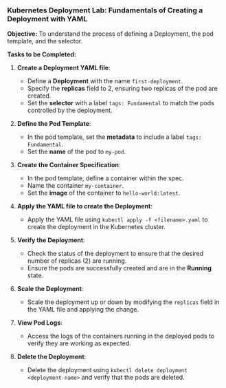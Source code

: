 ### Kubernetes Deployment Lab: Fundamentals of Creating a Deployment with YAML

**Objective:** To understand the process of defining a Deployment, the pod template, and the selector.

**Tasks to be Completed:**

1. **Create a Deployment YAML file**:  
   - Define a **Deployment** with the name `first-deployment`.
   - Specify the **replicas** field to 2, ensuring two replicas of the pod are created.
   - Set the **selector** with a label `tags: Fundamental` to match the pods controlled by the deployment.

2. **Define the Pod Template**:
   - In the pod template, set the **metadata** to include a label `tags: Fundamental`.
   - Set the **name** of the pod to `my-pod`.
   
3. **Create the Container Specification**:
   - In the pod template, define a container within the spec.
   - Name the container `my-container`.
   - Set the **image** of the container to `hello-world:latest`.

4. **Apply the YAML file to create the Deployment**:
   - Apply the YAML file using `kubectl apply -f <filename>.yaml` to create the deployment in the Kubernetes cluster.

5. **Verify the Deployment**:
   - Check the status of the deployment to ensure that the desired number of replicas (2) are running.
   - Ensure the pods are successfully created and are in the **Running** state.

6. **Scale the Deployment**:
   - Scale the deployment up or down by modifying the `replicas` field in the YAML file and applying the change.

7. **View Pod Logs**:
   - Access the logs of the containers running in the deployed pods to verify they are working as expected.

8. **Delete the Deployment**:
   - Delete the deployment using `kubectl delete deployment <deployment-name>` and verify that the pods are deleted.
